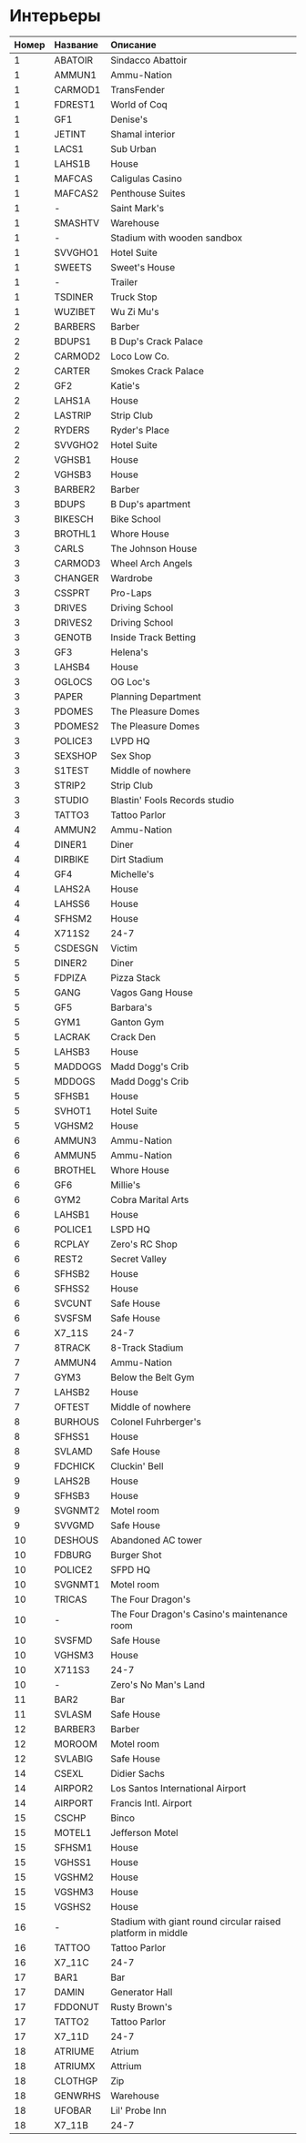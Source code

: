# Интерьеры

| Номер | Название | Описание |
| :--- | :--- | :--- |
| 1 | ABATOIR | Sindacco Abattoir |
| 1 | AMMUN1 | Ammu-Nation |
| 1 | CARMOD1 | TransFender |
| 1 | FDREST1 | World of Coq |
| 1 | GF1 | Denise's |
| 1 | JETINT | Shamal interior |
| 1 | LACS1 | Sub Urban |
| 1 | LAHS1B | House |
| 1 | MAFCAS | Caligulas Casino |
| 1 | MAFCAS2 | Penthouse Suites |
| 1 | - | Saint Mark's |
| 1 | SMASHTV | Warehouse |
| 1 | - | Stadium with wooden sandbox |
| 1 | SVVGHO1 | Hotel Suite |
| 1 | SWEETS | Sweet's House |
| 1 | - | Trailer |
| 1 | TSDINER | Truck Stop |
| 1 | WUZIBET | Wu Zi Mu's |
| 2 | BARBERS | Barber |
| 2 | BDUPS1 | B Dup's Crack Palace |
| 2 | CARMOD2 | Loco Low Co. |
| 2 | CARTER | Smokes Crack Palace |
| 2 | GF2 | Katie's |
| 2 | LAHS1A | House |
| 2 | LASTRIP | Strip Club |
| 2 | RYDERS | Ryder's Place |
| 2 | SVVGHO2 | Hotel Suite |
| 2 | VGHSB1 | House |
| 2 | VGHSB3 | House |
| 3 | BARBER2 | Barber |
| 3 | BDUPS | B Dup's apartment |
| 3 | BIKESCH | Bike School |
| 3 | BROTHL1 | Whore House |
| 3 | CARLS | The Johnson House |
| 3 | CARMOD3 | Wheel Arch Angels |
| 3 | CHANGER | Wardrobe |
| 3 | CSSPRT | Pro-Laps |
| 3 | DRIVES | Driving School |
| 3 | DRIVES2 | Driving School |
| 3 | GENOTB | Inside Track Betting |
| 3 | GF3 | Helena's |
| 3 | LAHSB4 | House |
| 3 | OGLOCS | OG Loc's |
| 3 | PAPER | Planning Department |
| 3 | PDOMES | The Pleasure Domes |
| 3 | PDOMES2 | The Pleasure Domes |
| 3 | POLICE3 | LVPD HQ |
| 3 | SEXSHOP | Sex Shop |
| 3 | S1TEST | Middle of nowhere |
| 3 | STRIP2 | Strip Club |
| 3 | STUDIO | Blastin' Fools Records studio |
| 3 | TATTO3 | Tattoo Parlor |
| 4 | AMMUN2 | Ammu-Nation |
| 4 | DINER1 | Diner |
| 4 | DIRBIKE | Dirt Stadium |
| 4 | GF4 | Michelle's |
| 4 | LAHS2A | House |
| 4 | LAHSS6 | House |
| 4 | SFHSM2 | House |
| 4 | X711S2 | 24-7 |
| 5 | CSDESGN | Victim |
| 5 | DINER2 | Diner |
| 5 | FDPIZA | Pizza Stack |
| 5 | GANG | Vagos Gang House |
| 5 | GF5 | Barbara's |
| 5 | GYM1 | Ganton Gym |
| 5 | LACRAK | Crack Den |
| 5 | LAHSB3 | House |
| 5 | MADDOGS | Madd Dogg's Crib |
| 5 | MDDOGS | Madd Dogg's Crib |
| 5 | SFHSB1 | House |
| 5 | SVHOT1 | Hotel Suite |
| 5 | VGHSM2 | House |
| 6 | AMMUN3 | Ammu-Nation |
| 6 | AMMUN5 | Ammu-Nation |
| 6 | BROTHEL | Whore House |
| 6 | GF6 | Millie's |
| 6 | GYM2 | Cobra Marital Arts |
| 6 | LAHSB1 | House |
| 6 | POLICE1 | LSPD HQ |
| 6 | RCPLAY | Zero's RC Shop |
| 6 | REST2 | Secret Valley |
| 6 | SFHSB2 | House |
| 6 | SFHSS2 | House |
| 6 | SVCUNT | Safe House |
| 6 | SVSFSM | Safe House |
| 6 | X7\_11S | 24-7 |
| 7 | 8TRACK | 8-Track Stadium |
| 7 | AMMUN4 | Ammu-Nation |
| 7 | GYM3 | Below the Belt Gym |
| 7 | LAHSB2 | House |
| 7 | OFTEST | Middle of nowhere |
| 8 | BURHOUS | Colonel Fuhrberger's |
| 8 | SFHSS1 | House |
| 8 | SVLAMD | Safe House |
| 9 | FDCHICK | Cluckin' Bell |
| 9 | LAHS2B | House |
| 9 | SFHSB3 | House |
| 9 | SVGNMT2 | Motel room |
| 9 | SVVGMD | Safe House |
| 10 | DESHOUS | Abandoned AC tower |
| 10 | FDBURG | Burger Shot |
| 10 | POLICE2 | SFPD HQ |
| 10 | SVGNMT1 | Motel room |
| 10 | TRICAS | The Four Dragon's |
| 10 | - | The Four Dragon's Casino's maintenance room |
| 10 | SVSFMD | Safe House |
| 10 | VGHSM3 | House |
| 10 | X711S3 | 24-7 |
| 10 | - | Zero's No Man's Land |
| 11 | BAR2 | Bar |
| 11 | SVLASM | Safe House |
| 12 | BARBER3 | Barber |
| 12 | MOROOM | Motel room |
| 12 | SVLABIG | Safe House |
| 14 | CSEXL | Didier Sachs |
| 14 | AIRPOR2 | Los Santos International Airport |
| 14 | AIRPORT | Francis Intl. Airport |
| 15 | CSCHP | Binco |
| 15 | MOTEL1 | Jefferson Motel |
| 15 | SFHSM1 | House |
| 15 | VGHSS1 | House |
| 15 | VGSHM2 | House |
| 15 | VGSHM3 | House |
| 15 | VGSHS2 | House |
| 16 | - | Stadium with giant round circular raised platform in middle |
| 16 | TATTOO | Tattoo Parlor |
| 16 | X7\_11C | 24-7 |
| 17 | BAR1 | Bar |
| 17 | DAMIN | Generator Hall |
| 17 | FDDONUT | Rusty Brown's |
| 17 | TATTO2 | Tattoo Parlor |
| 17 | X7\_11D | 24-7 |
| 18 | ATRIUME | Atrium |
| 18 | ATRIUMX | Attrium |
| 18 | CLOTHGP | Zip |
| 18 | GENWRHS | Warehouse |
| 18 | UFOBAR | Lil' Probe Inn |
| 18 | X7\_11B | 24-7 |

